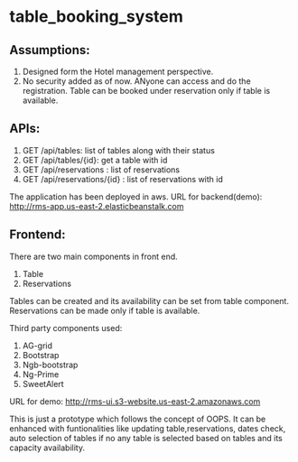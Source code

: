 # table_booking_system
 
## Assumptions:
1. Designed form the Hotel management perspective.
2. No security added as of now. ANyone can access and do the registration. Table can be booked under reservation only if table is available.

## APIs:
1. GET /api/tables: list of tables along with their status
2. GET /api/tables/{id}: get a table with id
3. GET /api/reservations : list of reservations
4. GET /api/reservations/{id} : list of reservations with id

The application has been deployed in aws. 
URL for backend(demo): http://rms-app.us-east-2.elasticbeanstalk.com


## Frontend:
There are two main components in front end. 
1. Table
2. Reservations

Tables can be created and its availability can be set from table component. Reservations can be made only if table is available. 

Third party components used:
1. AG-grid
2. Bootstrap
3. Ngb-bootstrap
4. Ng-Prime
5. SweetAlert

URL for demo: http://rms-ui.s3-website.us-east-2.amazonaws.com

This is just a prototype which follows the concept of OOPS. It can be enhanced with funtionalities like updating table,reservations, dates check, auto selection of tables if no any table is selected based on tables and its capacity availability.

